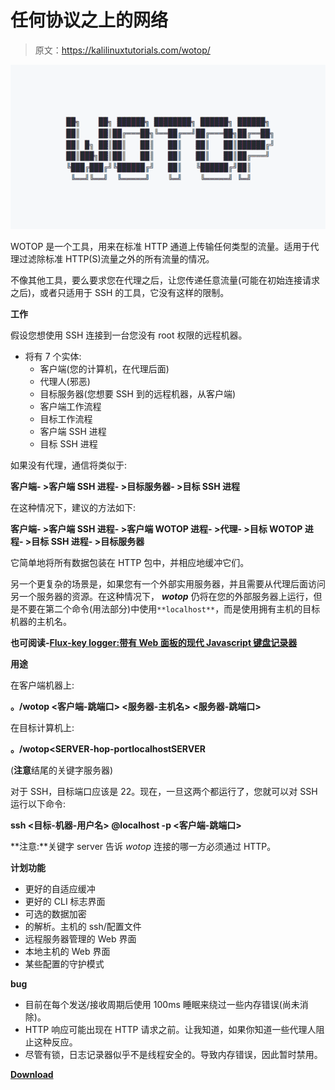 # 任何协议之上的网络

> 原文：<https://kalilinuxtutorials.com/wotop/>

[![Wotop : Web On Top Of Any Protocol](img//babea640e34a2d98296bc5ddbb25a353.png "Wotop : Web On Top Of Any Protocol")](https://1.bp.blogspot.com/-_QKtm72QOb4/XqUwD6re_3I/AAAAAAAAGFc/Ps4UWxooq0c4auXA_lDL5bds-sE4fim6ACLcBGAsYHQ/s1600/WOTOP%25281%2529.png)

WOTOP 是一个工具，用来在标准 HTTP 通道上传输任何类型的流量。适用于代理过滤除标准 HTTP(S)流量之外的所有流量的情况。

不像其他工具，要么要求您在代理之后，让您传递任意流量(可能在初始连接请求之后)，或者只适用于 SSH 的工具，它没有这样的限制。

**工作**

假设您想使用 SSH 连接到一台您没有 root 权限的远程机器。

*   将有 7 个实体:
    *   客户端(您的计算机，在代理后面)
    *   代理人(邪恶)
    *   目标服务器(您想要 SSH 到的远程机器，从客户端)
    *   客户端工作流程
    *   目标工作流程
    *   客户端 SSH 进程
    *   目标 SSH 进程

如果没有代理，通信将类似于:

**客户端- >客户端 SSH 进程- >目标服务器- >目标 SSH 进程**

在这种情况下，建议的方法如下:

**客户端- >客户端 SSH 进程- >客户端 WOTOP 进程- >代理- >目标 WOTOP 进程- >目标 SSH 进程- >目标服务器**

它简单地将所有数据包装在 HTTP 包中，并相应地缓冲它们。

另一个更复杂的场景是，如果您有一个外部实用服务器，并且需要从代理后面访问另一个服务器的资源。在这种情况下， ***wotop*** 仍将在您的外部服务器上运行，但是不要在第二个命令(用法部分)中使用`**localhost**`，而是使用拥有主机的目标机器的主机名。

**也可阅读-[Flux-key logger:带有 Web 面板的现代 Javascript 键盘记录器](https://kalilinuxtutorials.com/flux-keylogger/)**

**用途**

在客户端机器上:

**。/wotop <客户端-跳端口> <服务器-主机名> <服务器-跳端口>**

在目标计算机上:

**。/wotop<server-hop-port><SERVER-hop-port</server-hop-port>localhost<target-port>SERVER**

(**注意**结尾的关键字服务器)

对于 SSH，目标端口应该是 22。现在，一旦这两个都运行了，您就可以对 SSH 运行以下命令:

**ssh <目标-机器-用户名> @localhost -p <客户端-跳端口>**

**注意:**关键字 server 告诉 *wotop* 连接的哪一方必须通过 HTTP。

**计划功能**

*   更好的自适应缓冲
*   更好的 CLI 标志界面
*   可选的数据加密
*   的解析。主机的 ssh/配置文件
*   远程服务器管理的 Web 界面
*   本地主机的 Web 界面
*   某些配置的守护模式

**bug**

*   目前在每个发送/接收周期后使用 100ms 睡眠来绕过一些内存错误(尚未消除)。
*   HTTP 响应可能出现在 HTTP 请求之前。让我知道，如果你知道一些代理人阻止这种反应。
*   尽管有锁，日志记录器似乎不是线程安全的。导致内存错误，因此暂时禁用。

[**Download**](https://github.com/nishitm/wotop)